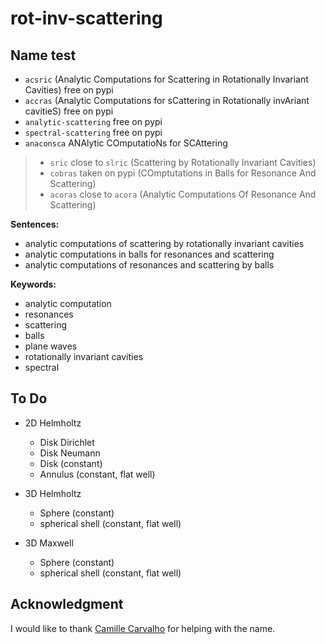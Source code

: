 # rot-inv-scattering

## Name test

- `acsric` (Analytic Computations for Scattering in Rotationally Invariant Cavities) free on pypi
- `accras` (Analytic Computations for sCattering in Rotationally invAriant cavitieS) free on pypi
- `analytic-scattering` free on pypi
- `spectral-scattering` free on pypi
- `anaconsca` ANAlytic COmputatioNs for SCAttering

> - `sric` close to `slric` (Scattering by Rotationally Invariant Cavities)
> - `cobras` taken on pypi (COmptutations in Balls for Resonance And Scattering)
> - `acoras` close to `acora` (Analytic Computations Of Resonance And Scattering)

**Sentences:**

- analytic computations of scattering by rotationally invariant cavities
- analytic computations in balls for resonances and scattering
- analytic computations of resonances and scattering by balls

**Keywords:**

- analytic computation
- resonances
- scattering
- balls
- plane waves
- rotationally invariant cavities
- spectral

## To Do

- 2D Helmholtz

  - Disk Dirichlet
  - Disk Neumann
  - Disk (constant)
  - Annulus (constant, flat well)

- 3D Helmholtz

  - Sphere (constant)
  - spherical shell (constant, flat well)

- 3D Maxwell

  - Sphere (constant)
  - spherical shell (constant, flat well)

## Acknowledgment

I would like to thank [Camille Carvalho](https://github.com/carvalhocamille) for helping with the name.
